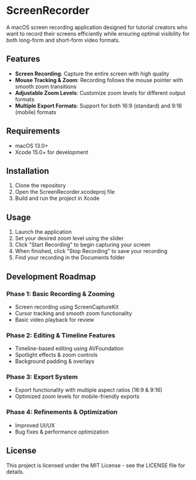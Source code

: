 # ScreenRecorder

A macOS screen recording application designed for tutorial creators who want to record their screens efficiently while ensuring optimal visibility for both long-form and short-form video formats.

## Features

- **Screen Recording**: Capture the entire screen with high quality
- **Mouse Tracking & Zoom**: Recording follows the mouse pointer with smooth zoom transitions
- **Adjustable Zoom Levels**: Customize zoom levels for different output formats
- **Multiple Export Formats**: Support for both 16:9 (standard) and 9:16 (mobile) formats

## Requirements

- macOS 13.0+
- Xcode 15.0+ for development

## Installation

1. Clone the repository
2. Open the ScreenRecorder.xcodeproj file
3. Build and run the project in Xcode

## Usage

1. Launch the application
2. Set your desired zoom level using the slider
3. Click "Start Recording" to begin capturing your screen
4. When finished, click "Stop Recording" to save your recording
5. Find your recording in the Documents folder

## Development Roadmap

### Phase 1: Basic Recording & Zooming
- Screen recording using ScreenCaptureKit
- Cursor tracking and smooth zoom functionality
- Basic video playback for review

### Phase 2: Editing & Timeline Features
- Timeline-based editing using AVFoundation
- Spotlight effects & zoom controls
- Background padding & overlays

### Phase 3: Export System
- Export functionality with multiple aspect ratios (16:9 & 9:16)
- Optimized zoom levels for mobile-friendly exports

### Phase 4: Refinements & Optimization
- Improved UI/UX
- Bug fixes & performance optimization

## License

This project is licensed under the MIT License - see the LICENSE file for details. 